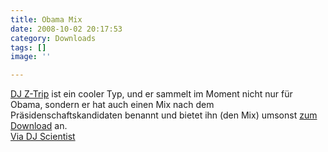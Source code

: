 ```yaml
---
title: Obama Mix
date: 2008-10-02 20:17:53
category: Downloads
tags: []
image: ''

---
```


[DJ Z-Trip](http://www.djztrip.com) ist ein cooler Typ, und er sammelt im Moment nicht nur für Obama, sondern er hat auch einen Mix nach dem Präsidenschaftskandidaten benannt und bietet ihn (den Mix) umsonst [zum Download](http://www.djztrip.com/obama/) an.  
[Via DJ Scientist](http://www.the-groundzero.com/2008/10/02/dj-z-trip-obama-mix-download/)
